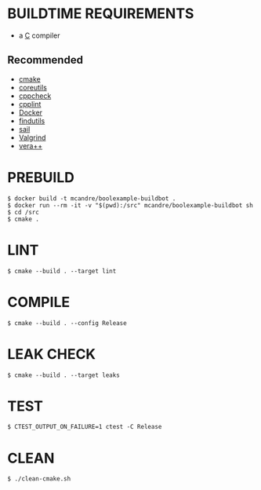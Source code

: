 # BUILDTIME REQUIREMENTS

* a [C](https://en.wikipedia.org/wiki/List_of_compilers#C_compilers) compiler

## Recommended

* [cmake](https://cmake.org/)
* [coreutils](https://www.gnu.org/software/coreutils/)
* [cppcheck](http://cppcheck.sourceforge.net/)
* [cpplint](https://github.com/cpplint/cpplint)
* [Docker](https://www.docker.com/)
* [findutils](https://www.gnu.org/software/findutils/)
* [sail](https://github.com/mcandre/sail)
* [Valgrind](https://valgrind.org/)
* [vera++](https://bitbucket.org/verateam/vera/wiki/Home)

# PREBUILD

```console
$ docker build -t mcandre/boolexample-buildbot .
$ docker run --rm -it -v "$(pwd):/src" mcandre/boolexample-buildbot sh
$ cd /src
$ cmake .
```

# LINT

```console
$ cmake --build . --target lint
```

# COMPILE

```console
$ cmake --build . --config Release
```

# LEAK CHECK

```console
$ cmake --build . --target leaks
```

# TEST

```console
$ CTEST_OUTPUT_ON_FAILURE=1 ctest -C Release
```

# CLEAN

```console
$ ./clean-cmake.sh
```
